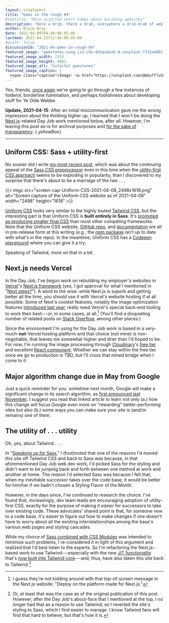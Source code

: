 ```yaml
---
layout: singlepost
title: "Gems in the rough #4"
#subtitle: "More assorted short takes about building websites"
description: "Here a drib, there a drab, everywhere a drib-drab of web dev miscellany."
author: Bryce Wray
date: 2021-04-09T04:40:00-05:00
lastmod: 2021-04-22T12:46:00-05:00
#draft: false
discussionId: "2021-04-gems-in-rough-04"
featured_image: "gemstones-sung-jin-cho-0d3qxUozE-0-unsplash_7315x4881.jpg"
featured_image_width: 7315
featured_image_height: 4881
featured_image_alt: "Colorful gemstones"
featured_image_caption: |
  <span class="caption">Image: <a href="https://unsplash.com/@mbuff?utm_source=unsplash&utm_medium=referral&utm_content=creditCopyText">Sung Jin Cho</a>; <a href="https://unsplash.com/s/photos/gemstones?utm_source=unsplash&utm_medium=referral&utm_content=creditCopyText">Unsplash</a></span>
---
```


Yes, friends, [once again](/posts/2021/03/gems-in-rough-03/) we're going to go through a few instances of folderol, borderline fulmination, and perhaps foolishness about developing stuff for Ye Olde Webbe.

**Update, 2021-04-15**: After an initial miscommunication gave me the wrong impression about the thinking higher up, I learned that I won't be doing the [Next.js](https://nextjs.org)-related Day Job work mentioned below, after all. However, I'm leaving this post as-is for archival purposes and [for the sake of transparency](/posts/2019/10/otoh/).
{.yellowBox}

---

## Uniform CSS: Sass + utility-first

No sooner did I write [my most recent post](/posts/2021/04/speaking-up-for-sass/), which was about the continuing appeal of the [Sass CSS preprocessor](https://sass-lang.com) even in this time when the [utility-first CSS approach](https://blog.usejournal.com/utility-first-css-ridiculously-fast-front-end-development-for-almost-every-design-503130d8fefc) seems to be exploding in popularity, than I discovered to my surprise that there's about to be a marriage of the two&nbsp;.&nbsp;.&nbsp;.

{{< imgc src="screen-cap-Uniform-CSS-2021-04-08_2498x1618.png" alt="Screen capture of the Uniform CSS website as of 2021-04-08" width="2498" height="1618" >}}

[Uniform CSS](https://uniformcss.com) looks very similar to the highly touted [Tailwind CSS](https://tailwindcss.com), but the interesting part is that Uniform CSS is **built entirely in Sass**. It's [promoted as producing smaller final CSS](https://uniformcss.com/docs/managing-file-size/#how-uniform-compares) than most other competing frameworks. Note that the Uniform CSS website, [GitHub repo](https://github.com/ThinkUniform/UniformCSS), and [documentation](https://uniformcss.com/docs/overview/) are all in pre-release form at this writing (*e.g.*,  the [npm package](https://www.npmjs.com/package/uniformcss) isn't up to date with what's in the repo). In the meantime, Uniform CSS has a [Codepen playground](https://codepen.io/UniformCSS/pen/poNNqaE) where you can give it a try.

Speaking of Tailwind, more on that in a bit.

## Next.js needs Vercel

In the Day Job, I've begun work on rebuilding my employer's websites in [Vercel](https://vercel.com)'s [Next.js framework](https://nextjs.org) (yes, I got approval for what I mentioned in "[Next steps?](/posts/2021/03/next-steps/)”). A word to the wise: while Next.js is superb and getting better all the time, you should use it with Vercel's website hosting if at all possible. Some of Next's coolest features, notably the image optimization features [introduced last year](https://nextjs.org/blog/next-10), really need Vercel's special back-end tooling to work their best---or, in some cases, at all.[^VercelMktg] (You'll find a disquieting number of related posts on [Stack Overflow](https://stackoverflow.com), among other places.)

[^VercelMktg]: I guess they're not kidding around with that top-of-screen message in the Next.js website: "Deploy on the platform made for Next.js."

Since the environment I'm using for the Day Job work is based in a very-much-**not**-Vercel hosting platform and that choice (not mine) is non-negotiable, that leaves me somewhat higher and drier than I'd hoped to be. For now, I'm running the image processing through [Cloudinary](https://cloudinary.com)'s [free tier](https://cloudinary.com/pricing) and excellent [React component](https://github.com/cloudinary/cloudinary-react/). Whether we can stay within the free tier once we go to production is TBD, but I'll cross that mined bridge when I come to it.

## Major algorithm change due in May from Google

Just a quick reminder for you: sometime next month, Google will make a significant change in its search algorithm, as [first announced last November](https://developers.google.com/search/blog/2020/11/timing-for-page-experience). I suggest you read that linked article to learn not only (a.) how this change will focus Google even more on "rewarding" better-performing sites but also (b.) some ways you can make sure your site is (and/or remains) one of them.

## The utility of&nbsp;.&nbsp;.&nbsp;.&nbsp;utility

Oh, yes, about Tailwind&nbsp;.&nbsp;.&nbsp;.

In "[Speaking up for Sass](/posts/2021/04/speaking-up-for-sass/)," I (foot)noted that one of the reasons I'd moved this site off Tailwind CSS and back to Sass was because, in that aforementioned Day Job web dev work, I'd picked Sass for the styling and didn't want to be jumping back and forth between one method at work and another at home. The *reason* I'd selected Sass was because I felt that, when my inevitable successor takes over the code base, it would be better for him/her if we hadn't chosen a Styling Flavor of the Month.

However, in the days since, I've continued to research the choice. I've found that, increasingly, dev team leads are encouraging adoption of utility-first CSS, exactly for the purpose of making it *easier* for successors to take over existing code. These advocates’ shared point is that, for someone new to a code base, it's easier to figure out how to make changes if one doesn't have to worry about all the existing interrelationships among the base's various web pages and styling cascades.

While my choice of [Sass combined with CSS Modules](https://nextjs.org/docs/basic-features/built-in-css-support#sass-support) was intended to minimize such problems, I re-considered it in light of this argument and realized that I'd best listen to the experts. So I'm refactoring the Next.js-based work to use Tailwind---especially with the new [JIT functionality](/posts/2021/03/jit-game-changer-tailwind-css/) that's [now built into Tailwind core](https://blog.tailwindcss.com/tailwindcss-2-1)---and, thus, have also taken this site back to Tailwind.[^sassAfterAll]

[^sassAfterAll]: Or, at least that was the case as of the original publication of this post. However, after the Day Job's about-face that I mentioned at the top, I no longer had that as a reason to use Tailwind; so I reverted the site's styling to Sass, which I find easier to manage. I know Tailwind fans will find that hard to believe, but that's how it is.
